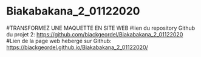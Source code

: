 # Biakabakana_2_01122020
#TRANSFORMEZ UNE MAQUETTE EN SITE WEB
#lien du repository Github du projet 2: https://github.com/biackgeordel/Biakabakana_2_01122020 
#Lien de la page web hebergé sur Github: https://biackgeordel.github.io/Biakabakana_2_01122020/ 
